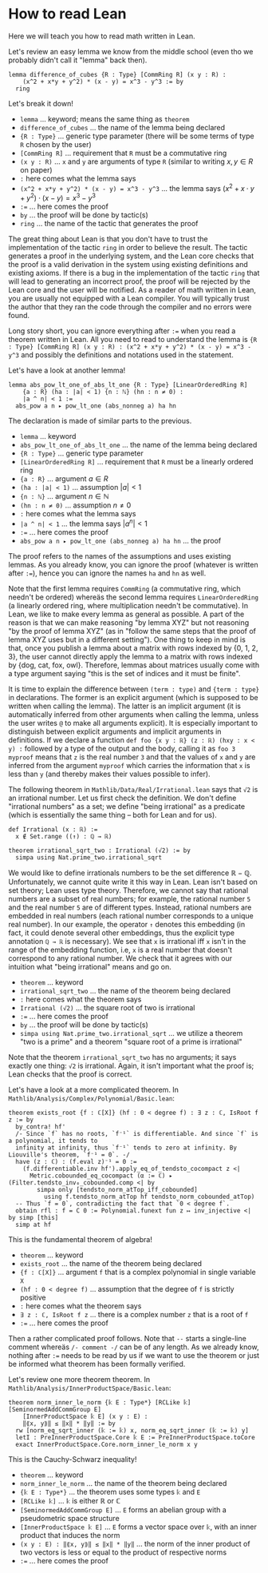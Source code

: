 # How to read Lean

Here we will teach you how to read math written in Lean.

Let's review an easy lemma we know from the middle school (even tho we probably didn't call it "lemma" back then).

```lean
lemma difference_of_cubes {R : Type} [CommRing R] (x y : R) :
    (x^2 + x*y + y^2) * (x - y) = x^3 - y^3 := by
  ring
```
Let's break it down!
* `lemma` ... keyword; means the same thing as `theorem`
* `difference_of_cubes` ... the name of the lemma being declared
* `{R : Type}` ... generic type parameter (there will be some terms of type `R` chosen by the user)
* `[CommRing R]` ... requirement that `R` must be a commutative ring
* `(x y : R)` ... `x` and `y` are arguments of type `R` (similar to writing $x, y \in R$ on paper)
* `:` here comes what the lemma says
* `(x^2 + x*y + y^2) * (x - y) = x^3 - y^3` ... the lemma says $(x^2 + x \cdot y + y^2) \cdot (x - y) = x^3 - y^3$
* `:=` ... here comes the proof
* `by` ... the proof will be done by tactic(s)
* `ring` ... the name of the tactic that generates the proof

The great thing about Lean is that you don't have to trust the implementation of the tactic `ring` in order to believe the result.
The tactic generates a proof in the underlying system, and the Lean core checks that the proof is a valid derivation in the system
using existing definitions and existing axioms.
If there is a bug in the implementation of the tactic `ring` that will lead to generating an incorrect proof, the proof will be
rejected by the Lean core and the user will be notified.
As a reader of math written in Lean, you are usually not equipped with a Lean compiler.
You will typically trust the author that they ran the code through the compiler and no errors were found.

Long story short, you can ignore everything after `:=` when you read a theorem written in Lean.
All you need to read to understand the lemma is
`{R : Type} [CommRing R] (x y : R) : (x^2 + x*y + y^2) * (x - y) = x^3 - y^3`
and possibly the definitions and notations used in the statement.

Let's have a look at another lemma!

```lean
lemma abs_pow_lt_one_of_abs_lt_one {R : Type} [LinearOrderedRing R]
    {a : R} (ha : |a| < 1) {n : ℕ} (hn : n ≠ 0) :
    |a ^ n| < 1 :=
  abs_pow a n ▸ pow_lt_one (abs_nonneg a) ha hn
```
The declaration is made of similar parts to the previous.
* `lemma` ... keyword
* `abs_pow_lt_one_of_abs_lt_one` ... the name of the lemma being declared
* `{R : Type}` ... generic type parameter
* `[LinearOrderedRing R]` ... requirement that `R` must be a linearly ordered ring
* `{a : R}` ... argument $a \in R$
* `(ha : |a| < 1)` ... assumption $|a|<1$
* `{n : ℕ}` ... argument $n \in ℕ$
* `(hn : n ≠ 0)` ... assumption $n \neq 0$
* `:` here comes what the lemma says
* `|a ^ n| < 1` ... the lemma says $|a^n|<1$
* `:=` ... here comes the proof
* `abs_pow a n ▸ pow_lt_one (abs_nonneg a) ha hn` ... the proof

The proof refers to the names of the assumptions and uses existing lemmas.
As you already know, you can ignore the proof (whatever is written after `:=`), hence you can ignore the names `ha` and `hn` as well.

Note that the first lemma requires `CommRing` (a commutative ring, which needn't be ordered) whereäs the second lemma requires
`LinearOrderedRing` (a linearly ordered ring, where multiplication needn't be commutative).
In Lean, we like to make every lemma as general as possible.
A part of the reason is that we can make reasoning "by lemma XYZ" but not reasoning "by the proof of lemma XYZ" (as in "follow
the same steps that the proof of lemma XYZ uses but in a different setting").
One thing to keep in mind is that, once you publish a lemma about a matrix with rows indexed by {0, 1, 2, 3},
the user cannot directly apply the lemma to a matrix with rows indexed by {dog, cat, fox, owl}.
Therefore, lemmas about matrices usually come with a type argument saying "this is the set of indices and it must be finite".

It is time to explain the difference between `(term : type)` and `{term : type}` in declarations.
The former is an explicit argument (which is supposed to be written when calling the lemma).
The latter is an implicit argument (it is automatically inferred from other arguments when calling the lemma,
unless the user writes `@` to make all arguments explicit).
It is especially important to distinguish between explicit arguments and implicit arguments in definitions.
If we declare a function `def foo {x y : ℝ} (z : ℝ) (hxy : x < y) :` followed by a type of the output
and the body, calling it as `foo 3 myproof` means that `z` is the real number `3` and that the values of `x` and `y`
are inferred from the argument `myproof` which carries the information that `x` is less than `y`
(and thereby makes their values possible to infer).

The following theorem in `Mathlib/Data/Real/Irrational.lean` says that `√2` is an irrational number.
Let us first check the definition.
We don't define "irrational numbers" as a set; we define "being irrational" as a predicate
(which is essentially the same thing – both for Lean and for us).
```lean
def Irrational (x : ℝ) :=
  x ∉ Set.range ((↑) : ℚ → ℝ)

theorem irrational_sqrt_two : Irrational (√2) := by
  simpa using Nat.prime_two.irrational_sqrt
```
We would like to define irrationals numbers to be the set difference $ℝ - ℚ$.
Unfortunately, we cannot quite write it this way in Lean.
Lean isn't based on set theory; Lean uses type theory.
Therefore, we cannot say that rational numbers are a subset of real numbers; for example,
the rational number `5` and the real number `5` are of different types.
Instead, rational numbers are embedded in real numbers (each rational number corresponds to a unique real number).
In our example, the operator `↑` denotes this embedding (in fact, it could denote several other embeddings,
thus the explicit type annotation `ℚ → ℝ` is necessary).
We see that `x` is irrational iff `x` isn't in the range of the embedding function, i.e,
`x` is a real number that doesn't correspond to any rational number.
We check that it agrees with our intuition what "being irrational" means and go on.
* `theorem` ... keyword
* `irrational_sqrt_two` ... the name of the theorem being declared
* `:` here comes what the theorem says
* `Irrational (√2)` ... the square root of two is irrational
* `:=` ... here comes the proof
* `by` ... the proof will be done by tactic(s)
* `simpa using Nat.prime_two.irrational_sqrt` ... we utilize a theorem "two is a prime" and a theorem "square root of a prime is irrational"

Note that the theorem `irrational_sqrt_two` has no arguments; it says exactly one thing: `√2` is irrational.
Again, it isn't important what the proof is; Lean checks that the proof is correct.

Let's have a look at a more complicated theorem. In `Mathlib/Analysis/Complex/Polynomial/Basic.lean`:
```lean
theorem exists_root {f : ℂ[X]} (hf : 0 < degree f) : ∃ z : ℂ, IsRoot f z := by
  by_contra! hf'
  /- Since `f` has no roots, `f⁻¹` is differentiable. And since `f` is a polynomial, it tends to
  infinity at infinity, thus `f⁻¹` tends to zero at infinity. By Liouville's theorem, `f⁻¹ = 0`. -/
  have (z : ℂ) : (f.eval z)⁻¹ = 0 :=
    (f.differentiable.inv hf').apply_eq_of_tendsto_cocompact z <|
      Metric.cobounded_eq_cocompact (α := ℂ) ▸ (Filter.tendsto_inv₀_cobounded.comp <| by
        simpa only [tendsto_norm_atTop_iff_cobounded]
          using f.tendsto_norm_atTop hf tendsto_norm_cobounded_atTop)
  -- Thus `f = 0`, contradicting the fact that `0 < degree f`.
  obtain rfl : f = C 0 := Polynomial.funext fun z ↦ inv_injective <| by simp [this]
  simp at hf
```

This is the fundamental theorem of algebra!
* `theorem` ... keyword
* `exists_root` ... the name of the theorem being declared
* `{f : ℂ[X]}` ... argument `f` that is a complex polynomial in single variable `X`
* `(hf : 0 < degree f)` ... assumption that the degree of `f` is strictly positive
* `:` here comes what the theorem says
* `∃ z : ℂ, IsRoot f z` ... there is a complex number `z` that is a root of `f`
* `:=` ... here comes the proof

Then a rather complicated proof follows.
Note that `--` starts a single-line comment whereäs `/- comment -/` can be of any length.
As we already know, nothing after `:=` needs to be read by us if we want to use the theorem
or just be informed what theorem has been formally verified.

Let's review one more theorem theorem. In `Mathlib/Analysis/InnerProductSpace/Basic.lean`:
```lean
theorem norm_inner_le_norm {𝕜 E : Type*} [RCLike 𝕜] [SeminormedAddCommGroup E]
    [InnerProductSpace 𝕜 E] (x y : E) :
    ‖⟪x, y⟫‖ ≤ ‖x‖ * ‖y‖ := by
  rw [norm_eq_sqrt_inner (𝕜 := 𝕜) x, norm_eq_sqrt_inner (𝕜 := 𝕜) y]
  letI : PreInnerProductSpace.Core 𝕜 E := PreInnerProductSpace.toCore
  exact InnerProductSpace.Core.norm_inner_le_norm x y
```

This is the Cauchy-Schwarz inequality!
* `theorem` ... keyword
* `norm_inner_le_norm` ... the name of the theorem being declared
* `{𝕜 E : Type*}` ... the theorem uses some types `𝕜` and `E`
* `[RCLike 𝕜]` ... `𝕜` is either ℝ or ℂ
* `[SeminormedAddCommGroup E]` ... `E` forms an abelian group with a pseudometric space structure
* `[InnerProductSpace 𝕜 E]` ... `E` forms a vector space over `𝕜`, with an inner product that induces the norm
* `(x y : E) : ‖⟪x, y⟫‖ ≤ ‖x‖ * ‖y‖` ... the norm of the inner product of two vectors is less or equal to the product of respective norms
* `:=` ... here comes the proof
